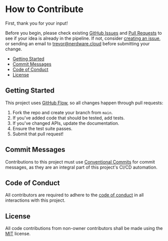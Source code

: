 <h1>How to Contribute</h1>

First, thank you for your input!

Before you begin, please check existing [GitHub Issues](https://github.com/Nerdware-LLC/fixit/issues) and [Pull Requests](https://github.com/Nerdware-LLC/fixit/pulls) to see if your idea is already in the pipeline. If not, consider [creating an issue](https://github.com/Nerdware-LLC/fixit/issues/new/choose), or sending an email to [trevor@nerdware.cloud](mailto:trevor@nerdware.cloud) before submitting your change.

- [Getting Started](#getting-started)
- [Commit Messages](#commit-messages)
- [Code of Conduct](#code-of-conduct)
- [License](#license)

## Getting Started

This project uses [GitHub Flow](https://guides.github.com/introduction/flow/), so all changes happen through pull requests:

1. Fork the repo and create your branch from `main`.
2. If you've added code that should be tested, add tests.
3. If you've changed APIs, update the documentation.
4. Ensure the test suite passes.
5. Submit that pull request!

<!-- TODO Add section: ## Project Layout -->

## Commit Messages

Contributions to this project must use [Conventional Commits](https://www.conventionalcommits.org/en/v1.0.0/) for commit messages, as they are an integral part of this project's CI/CD automation.

<!-- TODO Add section: ## Release Process -->

## Code of Conduct

All contributors are required to adhere to the [code of conduct](./CODE_OF_CONDUCT.md) in all interactions with this project.

## License

All code contributions from non-owner contributors shall be made using the [MIT](https://opensource.org/licenses/MIT) license.
